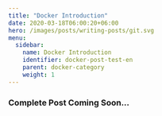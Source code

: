 ```yaml
---
title: "Docker Introduction"
date: 2020-03-18T06:00:20+06:00
hero: /images/posts/writing-posts/git.svg
menu:
  sidebar:
    name: Docker Introduction
    identifier: docker-post-test-en
    parent: docker-category
    weight: 1
---
```

### Complete Post Coming Soon...